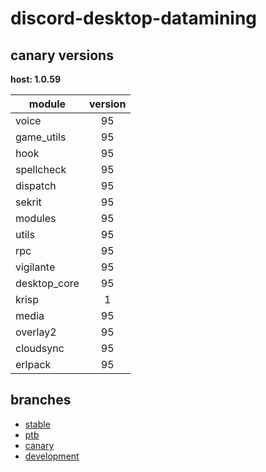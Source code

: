 # discord-desktop-datamining

## canary versions

**host: 1.0.59**

| module | version |
| ------ | :-----: |
| voice | 95 |
| game_utils | 95 |
| hook | 95 |
| spellcheck | 95 |
| dispatch | 95 |
| sekrit | 95 |
| modules | 95 |
| utils | 95 |
| rpc | 95 |
| vigilante | 95 |
| desktop_core | 95 |
| krisp | 1 |
| media | 95 |
| overlay2 | 95 |
| cloudsync | 95 |
| erlpack | 95 |

## branches

- [stable](https://github.com/OpenAsar/discord-desktop-datamining/tree/stable)
- [ptb](https://github.com/OpenAsar/discord-desktop-datamining/tree/ptb)
- [canary](https://github.com/OpenAsar/discord-desktop-datamining/tree/canary)
- [development](https://github.com/OpenAsar/discord-desktop-datamining/tree/development)